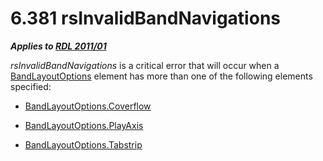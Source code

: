<html dir="LTR" xmlns:mshelp="http://msdn.microsoft.com/mshelp" xmlns:ddue="http://ddue.schemas.microsoft.com/authoring/2003/5" xmlns:xlink="http://www.w3.org/1999/xlink" xmlns:tool="http://www.microsoft.com/tooltip">
    <head>
        <meta http-equiv="Content-Type" content="text/html; CHARSET=utf-8"></meta>
        <meta name="save" content="history"></meta>
        <title>6.381 rsInvalidBandNavigations</title>
        <xml>
            <mshelp:toctitle title="6.381 rsInvalidBandNavigations"></mshelp:toctitle>
            <mshelp:rltitle title="[MS-RDL]: rsInvalidBandNavigations"></mshelp:rltitle>
            <mshelp:keyword index="A" term="5642360c-18b3-4307-ab3c-e35854417a9a"></mshelp:keyword>
            <mshelp:attr name="DCSext.ContentType" value="open specification"></mshelp:attr>
            <mshelp:attr name="AssetID" value="5642360c-18b3-4307-ab3c-e35854417a9a"></mshelp:attr>
            <mshelp:attr name="TopicType" value="kbRef"></mshelp:attr>
            <mshelp:attr name="DCSext.Title" value="[MS-RDL]: rsInvalidBandNavigations" />
        </xml>
    </head>
    <body>
        <div id="header">
            <h1 class="heading">6.381 rsInvalidBandNavigations</h1>
        </div>
        <div id="mainSection">
            <div id="mainBody">
                <div id="allHistory" class="saveHistory"></div>
                <div id="sectionSection0" class="section" name="collapseableSection">
                    

<p><b><i>Applies to </i></b><a href="bf2bab1a-b608-4bcc-b718-1cc1baa9579c.md"><b><i>RDL 2011/01</i></b></a></p>

<p><i>rsInvalidBandNavigations</i> is a critical error that
will occur when a <a href="10738c86-0779-4107-997f-924a8a27c8f2.md">BandLayoutOptions</a>
element has more than one of the following elements specified:</p>

<ul><li><p><span><span> 
</span></span><a href="15bbe3ae-31f4-4c81-a9ad-318d49848803.md">BandLayoutOptions.Coverflow</a></p>

</li><li><p><span><span> 
</span></span><a href="32b12986-c4b2-42e2-8d72-edded3dd5604.md">BandLayoutOptions.PlayAxis</a></p>

</li><li><p><span><span> 
</span></span><a href="05307285-8e0c-404d-b648-9fb9266c80ff.md">BandLayoutOptions.Tabstrip</a></p>

</li></ul>
                </div>
            </div>
        </div>
    </body>
</html>